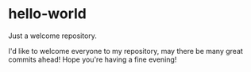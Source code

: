 hello-world
===========

Just a welcome repository.

I'd like to welcome everyone to my repository, may there be many great commits ahead!
Hope you're having a fine evening!
